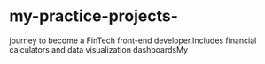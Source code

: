 # my-practice-projects-
journey to become a FinTech front-end developer.Includes financial calculators and data visualization dashboardsMy 
